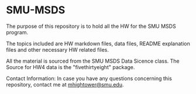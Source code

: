 # SMU-MSDS

The purpose of this repository is to hold all the HW for the SMU MSDS program.

The topics included are HW markdown files, data files, README explanation files 
and other necessary HW related files.

All the material is sourced from the SMU MSDS Data Sicence class.
The Source for HW4 data is the "fivethirtyeight" package.

Contact Information: In case you have any questions concerning this repository, contact me 
at mhightower@smu.edu.
